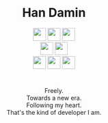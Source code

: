 
<br>
<br>

<h1 align="center">
    Han Damin
</h1>

<div align="center">
    <a href="https://bevyengine.org"><img height=30em src="https://img.shields.io/badge/Bevy-%2320232a?style=for-the-badge&logo=Bevy"></a>
    <a href="https://tauri.app"><img height=30em src="https://img.shields.io/badge/Tauri-%2320232a?style=for-the-badge&logo=Tauri"></a>
    <a href="https://surrealdb.com"><img height=30em src="https://img.shields.io/badge/SurrealDB-%2320232a?style=for-the-badge&logo=SurrealDB"></a>
</div>
<div align="center">
    <a href="https://nextjs.org"><img height=30em src="https://img.shields.io/badge/Next.js-%2320232a?style=for-the-badge&logo=Next.js"></a>
    <a href="https://svelte.dev"><img height=30em src="https://img.shields.io/badge/Svelte-%2320232a?style=for-the-badge&logo=Svelte"></a>
</div>
<div align="center">
    <a href="https://rust-lang.org"><img height=30em src="https://img.shields.io/badge/Rust-%2320232a?style=for-the-badge&logo=Rust"></a>
    <a href="https://typescriptlang.org"><img height=30em src="https://img.shields.io/badge/TypeScript-%2320232a?style=for-the-badge&logo=TypeScript"></a>
    <a href="https://python.org"><img height=30em src="https://img.shields.io/badge/Python-%2320232a?style=for-the-badge&logo=Python"></a>
</div>

#

<div align="center">
    Freely. <br />
    Towards a new era. <br />
    Following my heart. <br />
    That's the kind of developer I am.
</div>
